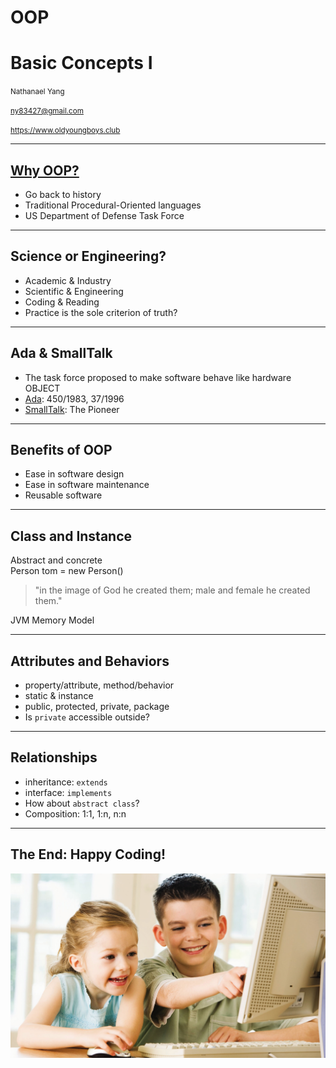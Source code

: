 # OOP
# Basic Concepts I

<small>Nathanael Yang</small>

<small>ny83427@gmail.com</small>

<small>https://www.oldyoungboys.club</small>

---

## [Why OOP?](http://www.ntu.edu.sg/home/ehchua/programming/java/J3a_OOPBasics.html)
* Go back to history
* Traditional Procedural-Oriented languages
* US Department of Defense Task Force

---

## Science or Engineering?
* Academic & Industry
* Scientific & Engineering
* Coding & Reading
* Practice is the sole criterion of truth?

---

## Ada & SmallTalk
* The task force proposed to make software behave like hardware OBJECT
* [Ada](http://bit.ly/2M2go0M): 450/1983, 37/1996
* [SmallTalk](https://en.wikipedia.org/wiki/Smalltalk): The Pioneer

---

## Benefits of OOP
* Ease in software design
* Ease in software maintenance
* Reusable software

---

## Class and Instance
Abstract and concrete  
Person tom = new Person()

> "in the image of God he created them;
>  male and female he created them."

JVM Memory Model

---

## Attributes and Behaviors
* property/attribute, method/behavior
* static & instance
* public, protected, private, package
* Is `private` accessible outside?

---

## Relationships
* inheritance: `extends`
* interface: `implements`
* How about `abstract class`?
* Composition: 1:1, 1:n, n:n

---

## The End: Happy Coding!
![](../chapter2/happy-coding.jpg)<!-- .element width="80%" height="65%" -->